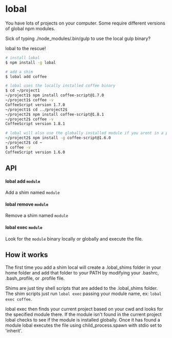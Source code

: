 # lobal

You have lots of projects on your computer. Some require different versions of global npm modules.

Sick of typing ./node_modules/.bin/gulp to use the local gulp binary?

lobal to the rescue!

```bash
# install lobal
$ npm install -g lobal

# add a shim
$ lobal add coffee

# lobal uses the locally installed coffee binary
$ cd ~/project1
~/project1$ npm install coffee-script@1.7.0
~/project1$ coffee -v
CoffeeScript version 1.7.0
~/project1$ cd ../project2$
~/project2$ npm install coffee-script@1.8.1
~/project2$ coffee -v
CoffeeScript version 1.8.1

# lobal will also use the globally installed module if you arent in a project directory
~/project2$ npm install -g coffee-script@1.6.0
~/project2$ cd ~
$ coffee -v
CoffeeScript version 1.6.0
```

## API

#### lobal add `module`

Add a shim named `module`

#### lobal remove `module`

Remove a shim named `module`

#### lobal exec `module`

Look for the `module` binary locally or globally and execute the file.


## How it works

The first time you add a shim local will create a .lobal_shims folder in your home folder and add that folder to your PATH by modifying your .bashrc, .bash_profile, or .profile file.

Shims are just tiny shell scripts that are added to the .lobal_shims folder. The shim scripts just run `lobal exec` passing your module name, ex: `lobal exec coffee`.

lobal exec then finds your current project based on your cwd and looks for the specified module there. If the module isn't found in the current project lobal checks to see if the module is installed globally. Once it has found a module lobal executes the file using child_process.spawn with stdio set to 'inherit'.
